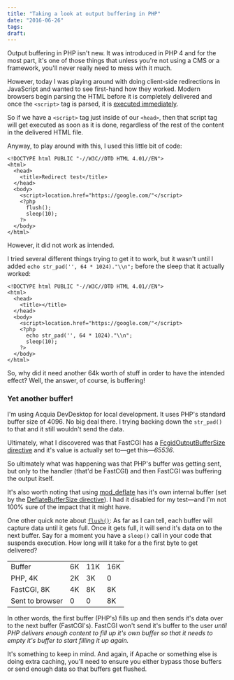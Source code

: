 ```yaml
---
title: "Taking a look at output buffering in PHP"
date: "2016-06-26"
tags:
draft:
---
```


Output buffering in PHP isn't new. It was introduced in PHP 4 and for the most part, it's one of those things that unless you're not using a CMS or a framework, you'll never really need to mess with it much.

However, today I was playing around with doing client-side redirections in JavaScript and wanted to see first-hand how they worked. Modern browsers begin parsing the HTML before it is completely delivered and once the `<script>` tag is parsed, it is [executed immediately](http://w3c.github.io/html/semantics-scripting.html#script-processing-model).

So if we have a `<script>` tag just inside of our `<head>`, then that script tag will get executed as soon as it is done, regardless of the rest of the content in the delivered HTML file.

Anyway, to play around with this, I used this little bit of code:

    <!DOCTYPE html PUBLIC "-//W3C//DTD HTML 4.01//EN">
    <html>
      <head>
        <title>Redirect test</title>
      </head>
      <body>
        <script>location.href="https://google.com/"</script>
        <?php
          flush();
          sleep(10);
        ?>
      </body>
    </html>


However, it did not work as intended.

I tried several different things trying to get it to work, but it wasn't until I added `echo str_pad('', 64 * 1024)."\\n";` before the sleep that it actually worked:

    <!DOCTYPE html PUBLIC "-//W3C//DTD HTML 4.01//EN">
    <html>
      <head>
        <title></title>
      </head>
      <body>
        <script>location.href="https://google.com/"</script>
        <?php
          echo str_pad('', 64 * 1024)."\\n";
          sleep(10);
        ?>
      </body>
    </html>

So, why did it need another 64k worth of stuff in order to have the intended effect? Well, the answer, of course, is buffering!

### Yet another buffer!

I'm using Acquia DevDesktop for local development. It uses PHP's standard buffer size of 4096. No big deal there. I trying backing down the `str_pad()` to that and it still wouldn't send the data.

Ultimately, what I discovered was that FastCGI has a [FcgidOutputBufferSize directive](http://httpd.apache.org/mod_fcgid/mod/mod_fcgid.html#fcgidoutputbuffersize) and it's value is actually set to—get this—_65536_.

So ultimately what was happening was that PHP's buffer was getting sent, but only to the handler (that'd be FastCGI) and then FastCGI was buffering the output itself.

It's also worth noting that using [mod_deflate](http://httpd.apache.org/docs/current/mod/mod_deflate.html) has it's own internal buffer (set by the [DeflateBufferSize directive](http://httpd.apache.org/docs/current/mod/mod_deflate.html#deflatebuffersize)). I had it disabled for my test—and I'm not 100% sure of the impact that it might have.

One other quick note about [`flush()`](http://php.net/flush): As far as I can tell, each buffer will capture data until it gets full. Once it gets full, it will send it's data on to the next buffer. Say for a moment you have a `sleep()` call in your code that suspends execution. How long will it take for a the first byte to get delivered?

<table>
  <tbody>
    <tr>
      <td>Buffer</td>
      <td>6K</td>
      <td>11K</td>
      <td>16K</td>
    </tr>
    <tr>
      <td>PHP, 4K</td>
      <td>2K</td>
      <td>3K</td>
      <td>0</td>
    </tr>
    <tr>
      <td>FastCGI, 8K</td>
      <td>4K</td>
      <td>8K</td>
      <td>8K</td>
    </tr>
    <tr>
      <td>Sent to browser</td>
      <td>0</td>
      <td>0</td>
      <td>8K</td>
    </tr>
  </tbody>
</table>


In other words, the first buffer (PHP's) fills up and then sends it's data over to the next buffer (FastCGI's). FastCGI won't send it's buffer to the user *until PHP delivers enough content to fill up it's own buffer so that it needs to empty it's buffer to start filling it up again.*

It's something to keep in mind. And again, if Apache or something else is doing extra caching, you'll need to ensure you either bypass those buffers or send enough data so that buffers get flushed.
